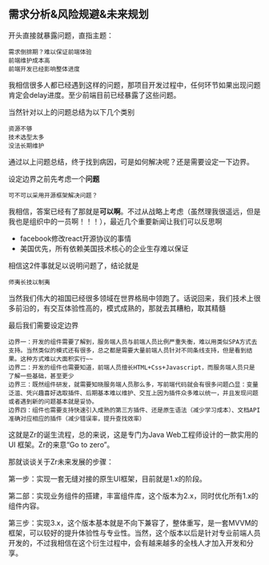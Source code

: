 ## 需求分析&风险规避&未来规划

开头直接就暴露问题，直指主题：

    需求倒排期？难以保证前端体验
    前端维护成本高
    前端开发已经影响整体进度
    
我相信很多人都已经遇到这样的问题，那项目开发过程中，任何环节如果出现问题肯定会delay进度。至少前端目前已经暴露了这些问题。

当然针对以上的问题总结为以下几个类别

    资源不够
    技术选型太多
    没法长期维护
    
通过以上问题总结，终于找到病因，可是如何解决呢？还是需要设定一下边界。

设定边界之前先考虑一个**问题**

    可不可以采用开源框架解决问题？
    
我相信，答案已经有了那就是**可以啊**。不过从战略上考虑（虽然理我很遥远，但是我也是组织中的一员啊！！！），最近几个重要新闻让我们可以反思啊

+ facebook修改react开源协议的事情
+ 美国优先，所有依赖美国技术核心的企业生存难以保证

相信这2件事就足以说明问题了，结论就是

    师夷长技以制夷
    
当然我们伟大的祖国已经很多领域在世界格局中领跑了。话说回来，我们技术上很多前沿的，有交互体验性高的，模式成熟的，那就去其糟粕，取其精髓

最后我们需要设定边界

    边界一：开发的组件需要了解到，服务端人员与前端人员比例严重失衡，难以用类似SPA方式去支持。当然类似的模式还有很多，总之都是需要大量前端人员针对不同条线支持，但是看到结果。这种方式难以大面积实行~~
    边界二：开发的组件也需要知道，前端人员擅长HTML+Css+Javascript，而服务端人员只是了解一些基础，甚至更少
    边界三：既然组件研发，就需要知晓服务端人员那么多，写前端代码就会有很多问题凸显：变量泛滥、凭兴趣喜好选取插件、后期基本难以维护、交互上因为插件众多难以统一，并且发现问题或者遇到新的问题基本就是妥协。
    边界四：组件也需要支持快速引入成熟的第三方插件、还是原生语法（减少学习成本）、文档API准确对应相应的插件（减少错误率，提升查找效率）

这就是Zr的诞生流程，总的来说，这是专门为Java Web工程师设计的一款实用的UI 框架。Zr的来意“Go to zero”。

那就谈谈关于Zr未来发展的步骤：

第一步：实现一套无缝对接的原生UI框架，目前就是1.x的阶段。

第二部：实现业务组件的搭建，丰富组件库，这个版本为2.x，同时优化所有1.x的组件内容。

第三步：实现3.x，这个版本基本就是不向下兼容了，整体重写，是一套MVVM的框架，可以较好的提升体验性与专业性。当然，这个版本以后是针对专业前端人员开发的，不过我相信在这个衍生过程中，会有越来越多的全栈人才加入开发和分享。
    



    

    